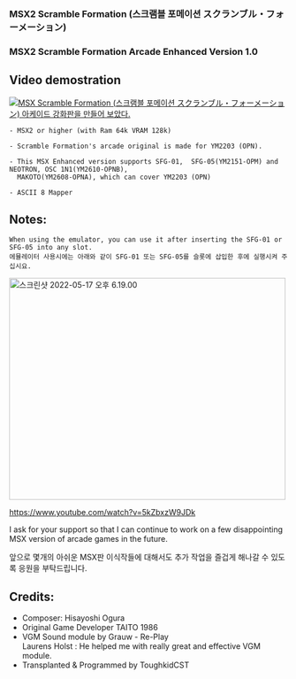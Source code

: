 ### MSX2 Scramble Formation (스크램블 포메이션 スクランブル・フォーメーション)
### MSX2 Scramble Formation Arcade Enhanced Version 1.0


## Video demostration

[![MSX Scramble Formation (스크램블 포메이션 スクランブル・フォーメーション) 아케이드 강화판을 만들어 보았다.](https://yt-embed.herokuapp.com/embed?v=DvM3JTCmEI0)](https://www.youtube.com/watch?v=DvM3JTCmEI0 "MSX 기기괴계(奇々怪界 KIKI KAIKAI) 아케이드 강화판을 만들어 보았다. ")



	- MSX2 or higher (with Ram 64k VRAM 128k) 
 
	- Scramble Formation's arcade original is made for YM2203 (OPN).

	- This MSX Enhanced version supports SFG-01,  SFG-05(YM2151-OPM) and NEOTRON, OSC 1N1(YM2610-OPNB), 
	  MAKOTO(YM2608-OPNA), which can cover YM2203 (OPN)

	- ASCII 8 Mapper



## Notes:

	When using the emulator, you can use it after inserting the SFG-01 or SFG-05 into any slot.
	에뮬레이터 사용시에는 아래와 같이 SFG-01 또는 SFG-05를 슬롯에 삽입한 후에 실행시켜 주십시요. 

<a data-flickr-embed="true" href="https://www.flickr.com/gp/toughkidcst/s43ngv" title="스크린샷 2022-05-17 오후 6.19.00"><img src="https://live.staticflickr.com/65535/52080158180_483770d93d.jpg" width="500" height="401" alt="스크린샷 2022-05-17 오후 6.19.00"></a>

https://www.youtube.com/watch?v=5kZbxzW9JDk



I ask for your support so that 
            I can continue to work on a few disappointing MSX version of arcade games in the future.

앞으로 몇개의 아쉬운 MSX판 이식작들에 대해서도 추가 작업을 즐겁게 해나갈 수 있도록 응원을 부탁드립니다. 


## Credits:

- Composer: Hisayoshi Ogura
- Original Game Developer TAITO 1986
- VGM Sound module by Grauw - Re-Play                           
  Laurens Holst : He helped me with really great and effective VGM module.
- Transplanted & Programmed by ToughkidCST 

